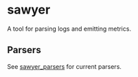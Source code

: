 # sawyer

A tool for parsing logs and emitting metrics.

## Parsers

See [sawyer_parsers](https://bbgithub.dev.bloomberg.com/SystemsCoreEngineering/sawyer_parsers)
for current parsers.
